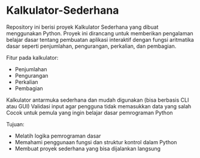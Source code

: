 # Kalkulator-Sederhana

Repository ini berisi proyek Kalkulator Sederhana yang dibuat menggunakan Python. Proyek ini dirancang untuk memberikan pengalaman belajar dasar tentang pembuatan aplikasi interaktif dengan fungsi aritmatika dasar seperti penjumlahan, pengurangan, perkalian, dan pembagian.

Fitur pada kalkulator:

* Penjumlahan
* Pengurangan
* Perkalian
* Pembagian

Kalkulator antarmuka sederhana dan mudah digunakan (bisa berbasis CLI atau GUI)
Validasi input agar pengguna tidak memasukkan data yang salah
Cocok untuk pemula yang ingin belajar dasar pemrograman Python

Tujuan:
* Melatih logika pemrograman dasar
* Memahami penggunaan fungsi dan struktur kontrol dalam Python
* Membuat proyek sederhana yang bisa dijalankan langsung
